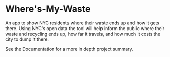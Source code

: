 # Where's-My-Waste
An app to show NYC residents where their waste ends up and how it gets there. Using NYC's open data the tool will help inform the public where their waste and recycling ends up, how far it travels, and how much it costs the city to dump it there.

See the Documentation for a more in depth project summary.
